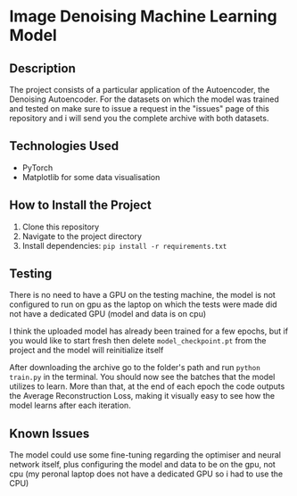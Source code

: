 # Image Denoising Machine Learning Model

## Description

The project consists of a particular application of the Autoencoder, the Denoising Autoencoder. For the datasets on which the model was trained and tested on make sure to issue a request in the "issues" page of this repository and i will send you the complete archive with both datasets.

## Technologies Used

- PyTorch 
- Matplotlib for some data visualisation

## How to Install the Project

1. Clone this repository
2. Navigate to the project directory
3. Install dependencies: `pip install -r requirements.txt`

## Testing

There is no need to have a GPU on the testing machine, the model is not configured to run on gpu as the laptop on which the tests were made did not have a dedicated GPU (model and data is on cpu)

I think the uploaded model has already been trained for a few epochs, but if you would like to start fresh then delete ```model_checkpoint.pt``` from the project and the model will reinitialize itself

After downloading the archive go to the folder's path and run ```python train.py``` in the terminal. You should now see the batches that the model utilizes to learn. More than that, at the end of each epoch the code outputs the Average Reconstruction Loss, making it visually easy to see how the model learns after each iteration.

## Known Issues

The model could use some fine-tuning regarding the optimiser and neural network itself, plus configuring the model and data to be on the gpu, not cpu (my peronal laptop does not have a dedicated GPU so i had to use the CPU)


